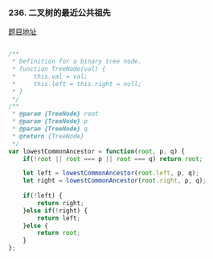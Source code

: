 ### 236. 二叉树的最近公共祖先

[题目地址](https://leetcode-cn.com/problems/lowest-common-ancestor-of-a-binary-tree/submissions/)

```javascript

/**
 * Definition for a binary tree node.
 * function TreeNode(val) {
 *     this.val = val;
 *     this.left = this.right = null;
 * }
 */
/**
 * @param {TreeNode} root
 * @param {TreeNode} p
 * @param {TreeNode} q
 * @return {TreeNode}
 */
var lowestCommonAncestor = function(root, p, q) {
    if(!root || root === p || root === q) return root;

    let left = lowestCommonAncestor(root.left, p, q);
    let right = lowestCommonAncestor(root.right, p, q);
    
    if(!left) {
        return right;
    }else if(!right) {
        return left;
    }else {
        return root;
    }
};

```